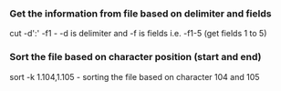 ### Get the information from file based on delimiter and fields

cut -d':' -f1 <File name>  - -d is delimiter and -f is fields  i.e. -f1-5 (get fields 1 to 5)

### Sort the file based on character position (start and end)

   sort -k 1.104,1.105 <File Name> - sorting the file based on character 104 and 105
